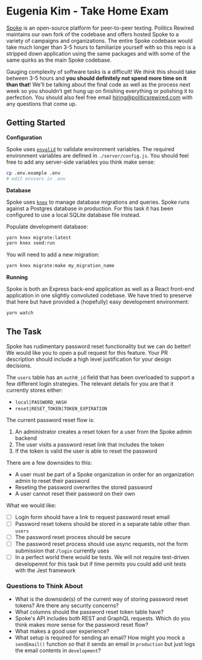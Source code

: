 # Eugenia Kim - Take Home Exam

[Spoke](https://github.com/politics-rewired/spoke) is an open-source platform for peer-to-peer texting. Politics Rewired maintains our own fork of the codebase and offers hosted Spoke to a variety of campaigns and organizations. The entire Spoke codebase would take much longer than 3-5 hours to familiarize yourself with so this repo is a stripped down application using the same packages and with some of the same quirks as the main Spoke codebase.

Gauging complexity of software tasks is a difficult! We _think_ this should take between 3-5 hours and **you should definitely not spend more time on it than that**! We'll be talking about the final code as well as the process next week so you shouldn't get hung up on finishing everything or polishing it to perfection. You should also feel free email hiring@politicsrewired.com with any questions that come up.

## Getting Started

**Configuration**

Spoke uses [`envalid`](https://www.npmjs.com/package/envalid) to validate environment variables. The required environment variables are defined in `./server/config.js`. You should feel free to add any server-side variables you think make sense:

```sh
cp .env.example .env
# edit envvars in .env
```

**Database**

Spoke uses [`knex`](https://knexjs.org/) to manage database migrations and queries. Spoke runs against a Postgres database in production. For this task it has been configured to use a local SQLite database file instead.

Populate development database:

```sh
yarn knex migrate:latest
yarn knex seed:run
```

You will need to add a new migration:

```sh
yarn knex migrate:make my_migration_name
```

**Running**

Spoke is both an Express back-end application as well as a React front-end application in one slightly convoluted codebase. We have tried to preserve that here but have provided a (hopefully) easy development environment:

```sh
yarn watch
```

## The Task

Spoke has rudimentary password reset functionality but we can do better! We would like you to open a pull request for this feature. Your PR description should include a high level justification for your design decisions.

The `users` table has an `auth0_id` field that has been overloaded to support a few different login strategies. The relevant details for you are that it currently stores either:

- `local|PASSWORD_HASH`
- `reset|RESET_TOKEN|TOKEN_EXPIRATION`

The current password reset flow is:

1. An administrator creates a reset token for a user from the Spoke admin backend
1. The user visits a password reset link that includes the token
1. If the token is valid the user is able to reset the password

There are a few downsides to this:

- A user must be part of a Spoke organization in order for an organization admin to reset their password
- Reseting the password overwrites the stored password
- A user cannot reset their password on their own

What we would like:

- [ ] Login form should have a link to request password reset email
- [ ] Password reset tokens should be stored in a separate table other than `users`
- [ ] The password reset process should be secure
- [ ] The password reset process should use async requests, not the form submission that `/login` currently uses
- [ ] In a perfect world there would be tests. We will not require test-driven developemnt for this task but if time permits you could add unit tests with the Jest framework

### Questions to Think About

- What is the downside(s) of the current way of storing password reset tokens? Are there any security concerns?
- What columns should the password reset token table have?
- Spoke's API includes both REST and GraphQL requests. Which do you think makes more sense for the password reset flow?
- What makes a good user experience?
- What setup is required for sending an email? How might you mock a `sendEmail()` function so that it sends an email in `production` but just logs the email contents in `development`?
